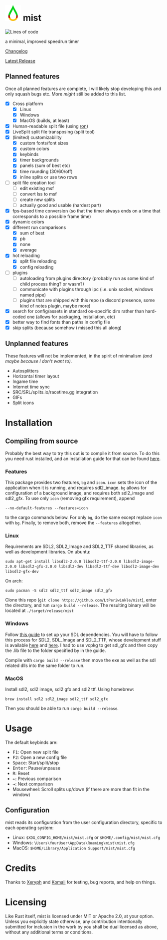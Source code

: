 # <img src="assets/MIST.png?raw=true" width="50" height="50"/> mist
![Lines of code](https://img.shields.io/tokei/lines/codeberg/lieutenantperiwinkle/mist)

a minimal, improved speedrun timer

[Changelog](CHANGELOG.md)

[Latest Release](https://codeberg.org/lieutenantperiwinkle/mist/releases/latest)

## Planned features
Once all planned features are complete, I will likely stop developing this and only squash bugs etc. More *might* still be added to this list.

* [X] Cross platform
	* [X] Linux
	* [X] Windows
	* [X] MacOS (builds, at least)
* [X] Human-readable split file (using [ron](https://github.com/ron-rs/ron))
* [X] LiveSplit split file transposing (split tool)
* [X] (limited) customizability
	* [X] custom fonts/font sizes
	* [X] custom colors
	* [X] keybinds
	* [X] timer backgrounds
	* [X] panels (sum of best etc)
	* [X] time rounding (30/60/off)
	* [X] inline splits or use two rows
* [ ] split file creation tool
	* [ ] edit existing msf
	* [ ] convert lss to msf
	* [ ] create new splits
	* [ ] actually good and usable (hardest part)
* [X] fps-based time conversion (so that the timer always ends on a time that corresponds to a possible frame time)
* [X] dynamic colors
* [X] different run comparisons
	* [X] sum of best
	* [X] pb
	* [X] none
	* [X] average
* [X] hot reloading
	* [X] split file reloading
	* [X] config reloading
* [ ] plugins
	* [ ] autoloading from plugins directory (probably run as some kind of child process thing? or wasm?)
	* [ ] communicate with plugins through ipc (i.e. unix socket, windows named pipe)
	* [ ] plugins that are shipped with this repo (a discord presence, some kind of notes plugin, maybe more)
* [X] search for config/assets in standard os-specific dirs rather than hard-coded one (allows for packaging, installation, etc)
* [X] better way to find fonts than paths in config file
* [X] skip splits (because somehow i missed this all along)

## Unplanned features
These features will not be implemented, in the spirit of minimalism *(and maybe because I don't want to).*

* Autosplitters
* Horizontal timer layout
* Ingame time
* Internet time sync
* SRC/SRL/splits.io/racetime.gg integration
* GIFs
* Split icons

# Installation

## Compiling from source
Probably the best way to try this out is to compile it from source. To do this you need rust installed, and an installation guide
for that can be found [here](https://www.rust-lang.org/tools/install).

### Features
This package provides two features, `bg` and `icon`. `icon` sets the icon of the application when it is running, and requires sdl2_image.
`bg` allows for configuration of a background image, and requires both sdl2\_image and sdl2\_gfx. To use only `icon` (removing gfx requirement),
append
```
--no-default-features --features=icon
```

to the cargo commands below. For only `bg`, do the same except replace `icon` with `bg`. Finally, to remove both, remove the `--features` altogether.

### Linux
Requirements are SDL2, SDL2\_Image and SDL2\_TTF shared libraries, as well as development libraries. On ubuntu:
```
sudo apt-get install libsdl2-2.0.0 libsdl2-ttf-2.0.0 libsdl2-image-2.0.0 libsdl2-gfx-2.0.0 libsdl2-dev libsdl2-ttf-dev libsdl2-image-dev libsdl2-gfx-dev
```

On arch:
```
sudo pacman -S sdl2 sdl2_ttf sdl2_image sdl2_gfx
```

Clone this repo (`git clone https://github.com/LtPeriwinkle/mist`), enter the directory, and run `cargo build --release`. The resulting binary will be located at
`./target/release/mist`

### Windows
Follow [this guide](https://github.com/Rust-SDL2/rust-sdl2#windows-msvc) to set up your SDL dependencies. You will have to follow this process for SDL2, SDL\_Image and SDL2\_TTF,
whose development stuff is available [here](http://libsdl.org/projects/SDL_ttf/) and [here](http://libsdl.org/projects/SDL_image). I had to use vcpkg to get sdl_gfx and then copy the .lib file to the
folder specified by in the guide.

Compile with `cargo build --release` then move the exe as well as the sdl related dlls into the same folder to run.

### MacOS
Install sdl2, sdl2 image, sdl2 gfx and sdl2 ttf. Using homebrew:
```
brew install sdl2 sdl2_image sdl2_ttf sdl2_gfx
```

Then you should be able to run `cargo build --release`.

# Usage
The default keybinds are:

* <kbd>F1</kbd>: Open new split file
* <kbd>F2</kbd>: Open a new config file
* <kbd>Space</kbd>: Start/split/stop
* <kbd>Enter</kbd>: Pause/unpause
* <kbd>R</kbd>: Reset
* <kbd>&leftarrow;</kbd>: Previous comparison
* <kbd>&rightarrow;</kbd>: Next comparison
* Mousewheel: Scroll splits up/down (if there are more than fit in the window)

## Configuration
mist reads its configuration from the user configuration directory, specific to each operating system:
- Linux: `$XDG_CONFIG_HOME/mist/mist.cfg` or `$HOME/.config/mist/mist.cfg`
- Windows: `\Users\YourUser\AppData\Roaming\mist\mist.cfg`
- MacOS: `$HOME/Library/Application Support/mist/mist.cfg`

# Credits
Thanks to [Xeryph](https://twitch.tv/xeryph1) and [Komali](https://youtube.com/c/KomaliPrinceOfRito) for testing, bug reports,
and help on things.

# Licensing
Like Rust itself, mist is licensed under MIT or Apache 2.0, at your option.
Unless you explicitly state otherwise, any contribution intentionally submitted
for inclusion in the work by you shall be dual licensed as above, without any
additional terms or conditions.
